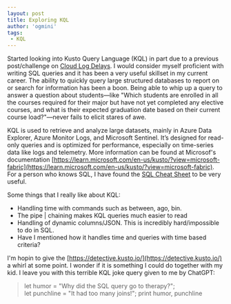```yaml
---
layout: post
title: Exploring KQL
author: 'ogmini'
tags:
 - KQL
---
```


Started looking into Kusto Query Language (KQL) in part due to a previous post/challenge on [Cloud Log Delays](https://ogmini.github.io/2025/04/02/David-Cowen-Sunday-Funday-Cloud-Log-Delays.html). I would consider myself proficient with writing SQL queries and it has been a very useful skillset in my current career. The ability to quickly query large structured databases to report on or search for information has been a boon. Being able to whip up a query to answer a question about students—like "Which students are enrolled in all the courses required for their major but have not yet completed any elective courses, and what is their expected graduation date based on their current course load?"—never fails to elicit stares of awe.

KQL is used to retrieve and analyze large datasets, mainly in Azure Data Explorer, Azure Monitor Logs, and Microsoft Sentinel. It’s designed for read-only queries and is optimized for performance, especially on time-series data like logs and telemetry. More information can be found at Microsof's documentation [https://learn.microsoft.com/en-us/kusto/?view=microsoft-fabric](https://learn.microsoft.com/en-us/kusto/?view=microsoft-fabric). For a person who knows SQL, I have found the [SQL Cheat Sheet](https://learn.microsoft.com/en-us/kusto/query/sql-cheat-sheet?view=microsoft-fabric) to be very useful.

Some things that I really like about KQL:

- Handling time with commands such as between, ago, bin.
- The pipe | chaining makes KQL queries much easier to read
- Handling of dynamic columns/JSON. This is incredibly hard/impossible to do in SQL.
- Have I mentioned how it handles time and queries with time based criteria?

I'm hopin to give the [https://detective.kusto.io/](https://detective.kusto.io/) a whirl at some point. I wonder if it is something I could do together with my kid. I leave you with this terrible KQL joke query given to me by ChatGPT:

> let humor = "Why did the SQL query go to therapy?";  
> let punchline = "It had too many joins!";
> print humor, punchline
